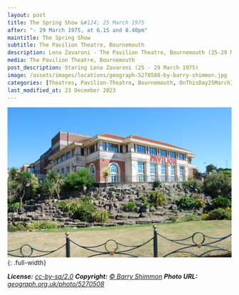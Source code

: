```yaml
---
layout: post
title: The Spring Show &#124; 25 March 1975
after: "- 29 March 1975, at 6.15 and 8.40pm"
maintitle: The Spring Show
subtitle: The Pavilion Theatre, Bournemouth
description: Lena Zavaroni - The Pavilion Theatre, Bournemouth (25-29 March 1975)
media: The Pavilion Theatre, Bournemouth
post_description: Staring Lena Zavaroni (25 - 29 March 1975)
image: /assets/images/locations/geograph-5270508-by-barry-shimmon.jpg
categories: [Theatres, Pavilion-Theatre, Bournemouth, OnThisDay25March]
last_modified_at: 23 December 2023
---
```


![](/assets/images/locations/geograph-5270508-by-barry-shimmon.jpg){: .full-width}

<cite>**License:** [cc-by-sa/2.0](http://creativecommons.org/licenses/by-sa/2.0) **Copyright:** [&copy; Barry Shimmon](https://www.geograph.org.uk/profile/20970) **Photo URL:** [geograph.org.uk/photo/5270508](https://www.geograph.org.uk/photo/5270508)</cite>

